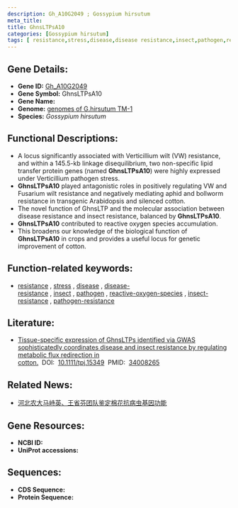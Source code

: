 ```yaml
---
description: Gh_A10G2049 ; Gossypium hirsutum
meta_title:
title: GhnsLTPsA10
categories: [Gossypium hirsutum]
tags: [ resistance,stress,disease,disease resistance,insect,pathogen,reactive oxygen species,insect resistance,pathogen resistance ]
---
```


## Gene Details:
- **Gene ID:**	[Gh_A10G2049]()
- **Gene Symbol:** GhnsLTPsA10
- **Gene Name:** 
- **Genome:** [genomes of G.hirsutum TM-1]()
- **Species:** *Gossypium hirsutum*

## Functional Descriptions:
   - A locus significantly associated with Verticillium wilt (VW) resistance, and within a 145.5-kb linkage disequilibrium, two non-specific lipid transfer protein genes (named **GhnsLTPsA10**) were highly expressed under Verticillium pathogen stress.
   - **GhnsLTPsA10** played antagonistic roles in positively regulating VW and Fusarium wilt resistance and negatively mediating aphid and bollworm resistance in transgenic Arabidopsis and silenced cotton.
   - The novel function of GhnsLTP and the molecular association between disease resistance and insect resistance, balanced by **GhnsLTPsA10**.
   - **GhnsLTPsA10** contributed to reactive oxygen species accumulation.
   - This broadens our knowledge of the biological function of **GhnsLTPsA10** in crops and provides a useful locus for genetic improvement of cotton.

## Function-related keywords:
   - [resistance](/tags/resistance/)&nbsp;,&nbsp;[stress](/tags/stress/)&nbsp;,&nbsp;[disease](/tags/disease/)&nbsp;,&nbsp;[disease-resistance](/tags/disease-resistance/)&nbsp;,&nbsp;[insect](/tags/insect/)&nbsp;,&nbsp;[pathogen](/tags/pathogen/)&nbsp;,&nbsp;[reactive-oxygen-species](/tags/reactive-oxygen-species/)&nbsp;,&nbsp;[insect-resistance](/tags/insect-resistance/)&nbsp;,&nbsp;[pathogen-resistance](/tags/pathogen-resistance/)

## Literature:
   - [Tissue-specific expression of GhnsLTPs identified via GWAS sophisticatedly coordinates disease and insect resistance by regulating metabolic flux redirection in cotton.]( https://onlinelibrary.wiley.com/doi/10.1111/tpj.15349)&nbsp;&nbsp;DOI:&nbsp;&nbsp;[10.1111/tpj.15349](https://onlinelibrary.wiley.com/doi/10.1111/tpj.15349)&nbsp;&nbsp;PMID:&nbsp;&nbsp;[34008265](https://pubmed.ncbi.nlm.nih.gov/34008265/)

## Related News:
   - [河北农大马峙英、王省芬团队鉴定棉花抗病虫基因功能](https://mp.weixin.qq.com/s?__biz=MzIyOTY2NDYyNQ==&mid=2247515514&idx=5&sn=321ed4520d47bb3d2e6bdcaa3d6ca75b&chksm=e8bdcf64dfca4672d4d22d55a06db1b2445088bb2b1a33195921271ad0ef13be459343e7cc5c&scene=27#wechat_redirect)

## Gene Resources:
- **NCBI ID:**  [](https://www.ncbi.nlm.nih.gov/gene/?term=)
- **UniProt accessions:** [](https://www.uniprot.org/uniprotkb//entry)



## Sequences:
- **CDS Sequence:**
- **Protein Sequence:**
